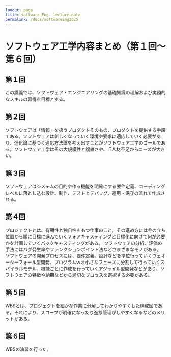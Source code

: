 ```yaml
---
lauout: page
title: software Eng. lecture note
permalink: /docs/softwareEng2025
---
```


# ソフトウェア工学内容まとめ（第１回～第６回）
## 第１回
この講義では、ソフトウェア・エンジニアリングの基礎知識の理解および実務的なスキルの習得を目標とする。

## 第２回
ソフトウェアは「情報」を扱うプロダクトそのもの、プロダクトを提供する手段である。ソフトウェアは新しくなっていく環境や要求に適応していく必要があり、進化論に基づく適応方法論を考え出すことがソフトウェア工学のゴールである。ソフトウェア工学はその大規模性と複雑さや、IT人材不足からニーズが大きい。

## 第３回
ソフトウェアはシステムの目的や作る機能を明確にする要件定義、コーディングレベルに落とし込む設計、制作、テストとデバッグ、運用・保守の流れで作成される。

## 第４回
プロジェクトとは、有期性と独自性をもつ仕事のこと。その進め方には今の立ち位置から順に目標に進んでいくフォアキャスティングと目標化に向けて何が必要かを計画していくバックキャスティングがある。
ソフトウェアの分析、評価の手法にはバグ発生率やファンクションポイント法などさまざまなモノがある。
ソフトウェアの開発プロセスには、要件定義、設計などを準位行っていくウェオーターフォール型開発、プログラムｗオ小さなフェーズに分割して行っていくスパイラルモデル、機能ごとに作成を行っていくアジャイル型開発などがあり、ソフトウェアの特徴や納期などから適切なプロセスを選択する必要がある。

## 第５回
WBSとは、プロジェクトを細かな作業に分解してわかりやすくした構成図である。それにより、スコープが明確になったり進捗管理がしやすくなるなどのメリットがある。

## 第６回
WBSの演習を行った。


